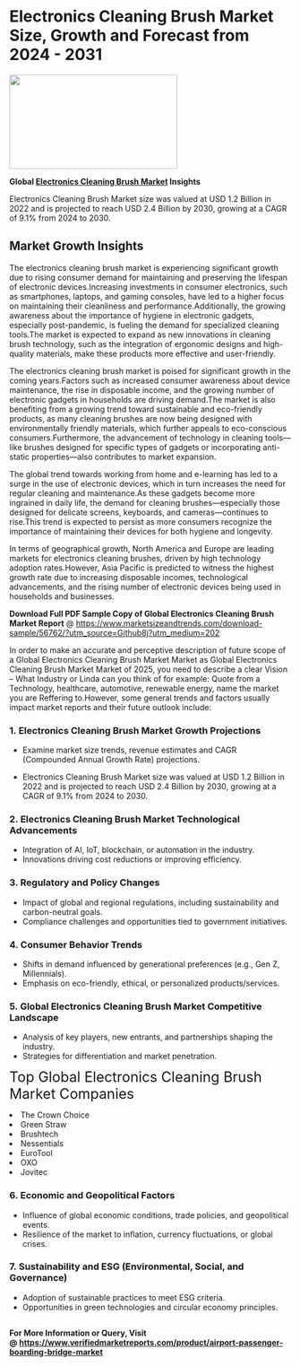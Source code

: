 <H1>Electronics Cleaning Brush Market Size, Growth and Forecast from 2024 - 2031</H1><img class="aligncenter size-medium wp-image-584254" src="https://thirdeyenews.in/wp-content/uploads/2024/09/Global-Market-Research-300x168.jpeg" alt="" width="300" height="168" /><p><strong>Global&nbsp;<a href="https://www.marketsizeandtrends.com/download-sample/56762/?utm_source=Github8j?utm_medium=202">Electronics Cleaning Brush Market</a> Insights</strong></p><p>Electronics Cleaning Brush Market size was valued at USD 1.2 Billion in 2022 and is projected to reach USD 2.4 Billion by 2030, growing at a CAGR of 9.1% from 2024 to 2030.</p><p><h2>Market Growth Insights</h2> <p>The electronics cleaning brush market is experiencing significant growth due to rising consumer demand for maintaining and preserving the lifespan of electronic devices.Increasing investments in consumer electronics, such as smartphones, laptops, and gaming consoles, have led to a higher focus on maintaining their cleanliness and performance.Additionally, the growing awareness about the importance of hygiene in electronic gadgets, especially post-pandemic, is fueling the demand for specialized cleaning tools.The market is expected to expand as new innovations in cleaning brush technology, such as the integration of ergonomic designs and high-quality materials, make these products more effective and user-friendly.</p> <p>The electronics cleaning brush market is poised for significant growth in the coming years.Factors such as increased consumer awareness about device maintenance, the rise in disposable income, and the growing number of electronic gadgets in households are driving demand.The market is also benefiting from a growing trend toward sustainable and eco-friendly products, as many cleaning brushes are now being designed with environmentally friendly materials, which further appeals to eco-conscious consumers.Furthermore, the advancement of technology in cleaning tools—like brushes designed for specific types of gadgets or incorporating anti-static properties—also contributes to market expansion.</p> <p>The global trend towards working from home and e-learning has led to a surge in the use of electronic devices, which in turn increases the need for regular cleaning and maintenance.As these gadgets become more ingrained in daily life, the demand for cleaning brushes—especially those designed for delicate screens, keyboards, and cameras—continues to rise.This trend is expected to persist as more consumers recognize the importance of maintaining their devices for both hygiene and longevity.</p> <p>In terms of geographical growth, North America and Europe are leading markets for electronics cleaning brushes, driven by high technology adoption rates.However, Asia Pacific is predicted to witness the highest growth rate due to increasing disposable incomes, technological advancements, and the rising number of electronic devices being used in households and businesses.</p> <p><span class=""><strong>Download Full PDF Sample Copy of Global Electronics Cleaning Brush Market Report</strong> @ <a href="https://www.marketsizeandtrends.com/download-sample/56762/?utm_source=Github8j?utm_medium=202" target="_blank">https://www.marketsizeandtrends.com/download-sample/56762/?utm_source=Github8j?utm_medium=202</a></span></p><p>In order to make an accurate and perceptive description of future scope of a Global&nbsp;Electronics Cleaning Brush Market Market as Global&nbsp;Electronics Cleaning Brush Market Market of 2025, you need to describe a clear Vision &ndash; What Industry or Linda can you think of for example: Quote from a Technology, healthcare, automotive, renewable energy, name the market you are Reffering to.However, some general trends and factors usually impact market reports and their future outlook include:</p><h3>1.&nbsp;<strong>Electronics Cleaning Brush Market Growth Projections</strong></h3><ul><li>Examine market size trends, revenue estimates and CAGR (Compounded Annual Growth Rate) projections.</li><li><p>Electronics Cleaning Brush Market size was valued at USD 1.2 Billion in 2022 and is projected to reach USD 2.4 Billion by 2030, growing at a CAGR of 9.1% from 2024 to 2030.</p></li></ul><h3>2.&nbsp;<strong>Electronics Cleaning Brush Market Technological Advancements</strong></h3><ul><li>Integration of AI, IoT, blockchain, or automation in the industry.</li><li>Innovations driving cost reductions or improving efficiency.</li></ul><h3>3.&nbsp;<strong>Regulatory and Policy Changes</strong></h3><ul><li>Impact of global and regional regulations, including sustainability and carbon-neutral goals.</li><li>Compliance challenges and opportunities tied to government initiatives.</li></ul><h3>4.&nbsp;<strong>Consumer Behavior Trends</strong></h3><ul><li>Shifts in demand influenced by generational preferences (e.g., Gen Z, Millennials).</li><li>Emphasis on eco-friendly, ethical, or personalized products/services.</li></ul><h3>5.&nbsp;<strong>Global Electronics Cleaning Brush Market Competitive Landscape</strong></h3><ul><li>Analysis of key players, new entrants, and partnerships shaping the industry.</li><li>Strategies for differentiation and market penetration.</li></ul><p data-pm-slice="1 1 []"><span style="color: inherit; font-family: inherit; font-size: 25px;">Top Global Electronics Cleaning Brush Market Companies</span></p><div class="" data-test-id=""><p><li>The Crown Choice</li><li> Green Straw</li><li> Brushtech</li><li> Nessentials</li><li> EuroTool</li><li> OXO</li><li> Jovitec</li></p></div><h3>6.&nbsp;<strong>Economic and Geopolitical Factors</strong></h3><ul><li>Influence of global economic conditions, trade policies, and geopolitical events.</li><li>Resilience of the market to inflation, currency fluctuations, or global crises.</li></ul><h3>7.&nbsp;<strong>Sustainability and ESG (Environmental, Social, and Governance)</strong></h3><ul><li>Adoption of sustainable practices to meet ESG criteria.</li><li>Opportunities in green technologies and circular economy principles.</li></ul><h2><strong style="font-size: 14px;">For More Information or Query, Visit @&nbsp;</strong><a style="background-color: #ffffff; font-size: 14px;" href="https://www.marketsizeandtrends.com/report/electronics-cleaning-brush-market/" target="_blank">https://www.verifiedmarketreports.com/product/airport-passenger-boarding-bridge-market</a></h2>
